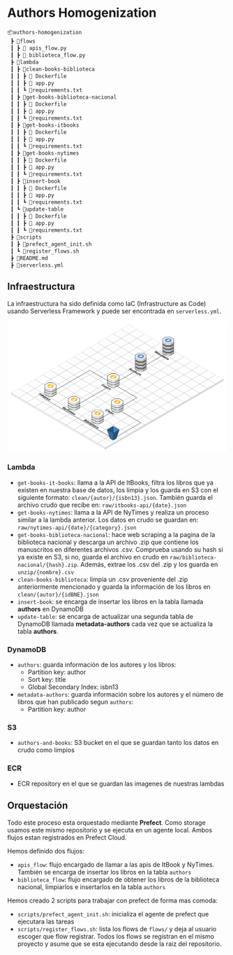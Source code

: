 # Authors Homogenization 
```
📦authors-homogenization 
 ┣ 📂flows
 ┃ ┣ 🐍 apis_flow.py
 ┃ ┣ 🐍 biblioteca_flow.py
 ┣ 📂lambda
 ┃ ┣ 📂clean-books-biblioteca
 ┃ ┃ ┣ 🐳 Dockerfile
 ┃ ┃ ┣ 🐍 app.py
 ┃ ┃ ┗ 📜requirements.txt
 ┃ ┣ 📂get-books-biblioteca-nacional
 ┃ ┃ ┣ 🐳 Dockerfile
 ┃ ┃ ┣ 🐍 app.py
 ┃ ┃ ┗ 📜requirements.txt
 ┃ ┣ 📂get-books-itbooks
 ┃ ┃ ┣ 🐳 Dockerfile
 ┃ ┃ ┣ 🐍 app.py
 ┃ ┃ ┗ 📜requirements.txt
 ┃ ┣ 📂get-books-nytimes
 ┃ ┃ ┣ 🐳 Dockerfile
 ┃ ┃ ┣ 🐍 app.py
 ┃ ┃ ┗ 📜requirements.txt
 ┃ ┣ 📂insert-book
 ┃ ┃ ┣ 🐳 Dockerfile
 ┃ ┃ ┣ 🐍 app.py
 ┃ ┃ ┗ 📜requirements.txt
 ┃ ┗ 📂update-table
 ┃ ┃ ┣ 🐳 Dockerfile
 ┃ ┃ ┣ 🐍 app.py
 ┃ ┃ ┗ 📜requirements.txt
 ┣ 📂scripts
 ┃ ┣ 📜prefect_agent_init.sh
 ┃ ┗ 📜register_flows.sh
 ┣ 📜README.md
 ┣ 📜serverless.yml
```
## Infraestructura
La infraestructura ha sido definida como IaC (Infrastructure as Code) usando Serverless Framework y puede ser encontrada en `serverless.yml`.

![infra](imgs/infra.png)
### Lambda
* `get-books-it-books`: llama a la API de ItBooks, filtra los libros que ya existen en nuestra base de datos, los limpia y los guarda en S3 con el siguiente formato: `clean/{autor}/{isbn13}.json`. También guarda el archivo crudo que recibe en: `raw/itbooks-api/{date}.json`
* `get-books-nytimes`: llama a la API de NyTimes y realiza un proceso similar a la lambda anterior. Los datos en crudo se guardan en: `raw/nytimes-api/{date}/{category}.json`
* `get-books-biblioteca-nacional`: hace web scraping a la pagina de la biblioteca nacional y descarga un archivo .zip que contiene los manuscritos en diferentes archivos .csv. Comprueba usando su hash si ya existe en S3, si no, guarda el archivo en crudo en `raw/biblioteca-nacional/{hash}.zip`. Además, extrae los .csv del .zip y los guarda en `unzip/{nombre}.csv`
* `clean-books-biblioteca`: limpia un .csv proveniente del .zip anteriormente mencionado y guarda la información de los libros en `clean/{autor}/{idBNE}.json`
* `insert-book`: se encarga de insertar los libros en la tabla llamada **authors** en DynamoDB
* `update-table`: se encarga de actualizar una segunda tabla de DynamoDB llamada **metadata-authors** cada vez que se actualiza la tabla **authors**.

### DynamoDB
* `authors`: guarda información de los autores y los libros:
    - Partition key: author
    - Sort key: title
    - Global Secondary Index: isbn13
* `metadata-authors`: guarda información sobre los autores y el número de libros que han publicado segun `authors`:
    - Partition key: author
 ### S3
 * `authors-and-books`: S3 bucket en el que se guardan tanto los datos en crudo como limpios

 ### ECR
 * ECR repository en el que se guardan las imagenes de nuestras lambdas

## Orquestación
Todo este proceso esta orquestado mediante **Prefect**. Como storage usamos este mismo repositorio y se ejecuta en un agente local. Ambos flujos estan registrados en Prefect Cloud.

Hemos definido dos flujos:
* `apis_flow`: flujo encargado de llamar a las apis de ItBook y NyTimes. También se encarga de insertar los libros en la tabla `authors`
* `biblioteca_flow`: flujo encargado de obtener los libros de la biblioteca nacional, limpiarlos e insertarlos en la tabla `authors`

Hemos creado 2 scripts para trabajar con prefect de forma mas comoda:
* `scripts/prefect_agent_init.sh`: inicializa el agente de prefect que ejecutara las tareas
* `scripts/register_flows.sh`: lista los flows de `flows/` y deja al usuario escoger que flow registrar. Todos los flows se registran en el mismo proyecto y asume que se esta ejecutando desde la raiz del repositorio.
<!--
title: 'AWS Python Example'
description: 'This template demonstrates how to deploy a Python function running on AWS Lambda using the traditional Serverless Framework.'
layout: Doc
framework: v3
platform: AWS
language: python
priority: 2
authorLink: 'https://github.com/serverless'
authorName: 'Serverless, inc.'
authorAvatar: 'https://avatars1.githubusercontent.com/u/13742415?s=200&v=4'


# Serverless Framework AWS Python Example

This template demonstrates how to deploy a Python function running on AWS Lambda using the traditional Serverless Framework. The deployed function does not include any event definitions as well as any kind of persistence (database). For more advanced configurations check out the [examples repo](https://github.com/serverless/examples/) which includes integrations with SQS, DynamoDB or examples of functions that are triggered in `cron`-like manner. For details about configuration of specific `events`, please refer to our [documentation](https://www.serverless.com/framework/docs/providers/aws/events/).

## Usage

### Deployment

In order to deploy the example, you need to run the following command:

```
$ serverless deploy
```

After running deploy, you should see output similar to:

```bash
Deploying aws-python-project to stage dev (us-east-1)

✔ Service deployed to stack aws-python-project-dev (112s)

functions:
  hello: aws-python-project-dev-hello (1.5 kB)
```

### Invocation

After successful deployment, you can invoke the deployed function by using the following command:

```bash
serverless invoke --function hello
```

Which should result in response similar to the following:

```json
{
    "statusCode": 200,
    "body": "{\"message\": \"Go Serverless v3.0! Your function executed successfully!\", \"input\": {}}"
}
```

### Local development

You can invoke your function locally by using the following command:

```bash
serverless invoke local --function hello
```

Which should result in response similar to the following:

```
{
    "statusCode": 200,
    "body": "{\"message\": \"Go Serverless v3.0! Your function executed successfully!\", \"input\": {}}"
}
```

### Bundling dependencies

In case you would like to include third-party dependencies, you will need to use a plugin called `serverless-python-requirements`. You can set it up by running the following command:

```bash
serverless plugin install -n serverless-python-requirements
```

Running the above will automatically add `serverless-python-requirements` to `plugins` section in your `serverless.yml` file and add it as a `devDependency` to `package.json` file. The `package.json` file will be automatically created if it doesn't exist beforehand. Now you will be able to add your dependencies to `requirements.txt` file (`Pipfile` and `pyproject.toml` is also supported but requires additional configuration) and they will be automatically injected to Lambda package during build process. For more details about the plugin's configuration, please refer to [official documentation](https://github.com/UnitedIncome/serverless-python-requirements).
-->
